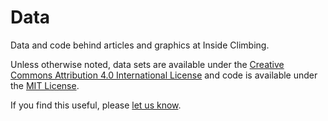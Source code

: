 # Data
Data and code behind articles and graphics at Inside Climbing.

Unless otherwise noted, data sets are available under the [Creative Commons Attribution 4.0 International License](https://creativecommons.org/licenses/by/4.0/) and  code is available under the [MIT License](https://mit-license.org). 

If you find this useful, please [let us know](mailto:contact@inside-climbing.com).
